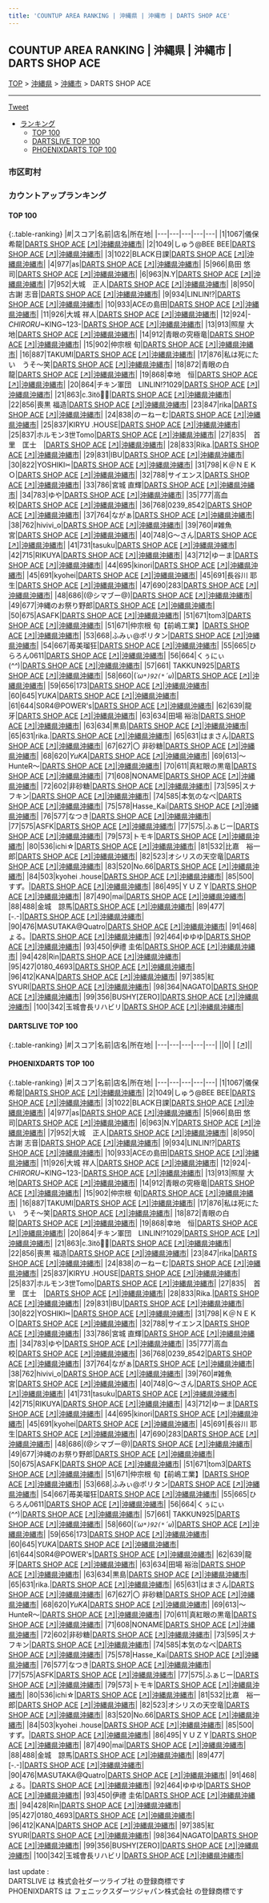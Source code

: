 ```yaml
---
title: 'COUNTUP AREA RANKING | 沖縄県 | 沖縄市 | DARTS SHOP ACE'
---
```

## COUNTUP AREA RANKING | 沖縄県 | 沖縄市 | DARTS SHOP ACE

[TOP](/darts/rank/) > [沖縄県](/darts/rank/沖縄県/) > [沖縄市](/darts/rank/沖縄県/沖縄市/) > DARTS SHOP ACE

___

<a href="https://twitter.com/share?ref_src=twsrc%5Etfw" data-text="COUNTUP AREA RANKING | 沖縄県沖縄市DARTS SHOP ACE" class="twitter-share-button" data-hashtags="DARTSLIVE,PHOENIXDARTS,darts,ダーツ" data-show-count="false">Tweet</a>

* [ランキング](#カウントアップランキング)
    * [TOP 100](#top-100)
    * [DARTSLIVE TOP 100](#dartslive-top-100)
    * [PHOENIXDARTS TOP 100](#phoenixdarts-top-100)

### 市区町村

<ul>

</ul>

### カウントアップランキング

#### TOP 100



{:.table-ranking}
|#|スコア|名前|店名|所在地|
|---|---|---|---|---|
|1|1067|<span class="rank-name-pd">儀保 希龍</span>|<a href="/darts/rank/shops/91671.html">DARTS SHOP ACE</a> <a href="https://vs.phoenixdarts.com/jp/shop/shopDetailInfo/s_91671?s_seq=91671">[↗]</a>|<a href="/darts/rank/沖縄県/沖縄市">沖縄県沖縄市</a>|
|2|1049|<span class="rank-name-pd">しゅう@BEE BEE</span>|<a href="/darts/rank/shops/91671.html">DARTS SHOP ACE</a> <a href="https://vs.phoenixdarts.com/jp/shop/shopDetailInfo/s_91671?s_seq=91671">[↗]</a>|<a href="/darts/rank/沖縄県/沖縄市">沖縄県沖縄市</a>|
|3|1022|<span class="rank-name-pd">BLACK日課</span>|<a href="/darts/rank/shops/91671.html">DARTS SHOP ACE</a> <a href="https://vs.phoenixdarts.com/jp/shop/shopDetailInfo/s_91671?s_seq=91671">[↗]</a>|<a href="/darts/rank/沖縄県/沖縄市">沖縄県沖縄市</a>|
|4|977|<span class="rank-name-pd">as</span>|<a href="/darts/rank/shops/91671.html">DARTS SHOP ACE</a> <a href="https://vs.phoenixdarts.com/jp/shop/shopDetailInfo/s_91671?s_seq=91671">[↗]</a>|<a href="/darts/rank/沖縄県/沖縄市">沖縄県沖縄市</a>|
|5|966|<span class="rank-name-pd">島田 悠司</span>|<a href="/darts/rank/shops/91671.html">DARTS SHOP ACE</a> <a href="https://vs.phoenixdarts.com/jp/shop/shopDetailInfo/s_91671?s_seq=91671">[↗]</a>|<a href="/darts/rank/沖縄県/沖縄市">沖縄県沖縄市</a>|
|6|963|<span class="rank-name-pd">N.Y</span>|<a href="/darts/rank/shops/91671.html">DARTS SHOP ACE</a> <a href="https://vs.phoenixdarts.com/jp/shop/shopDetailInfo/s_91671?s_seq=91671">[↗]</a>|<a href="/darts/rank/沖縄県/沖縄市">沖縄県沖縄市</a>|
|7|952|<span class="rank-name-pd">大城　正人</span>|<a href="/darts/rank/shops/91671.html">DARTS SHOP ACE</a> <a href="https://vs.phoenixdarts.com/jp/shop/shopDetailInfo/s_91671?s_seq=91671">[↗]</a>|<a href="/darts/rank/沖縄県/沖縄市">沖縄県沖縄市</a>|
|8|950|<span class="rank-name-pd"><span class="pro-icon-pd"></span>古謝 志音</span>|<a href="/darts/rank/shops/91671.html">DARTS SHOP ACE</a> <a href="https://vs.phoenixdarts.com/jp/shop/shopDetailInfo/s_91671?s_seq=91671">[↗]</a>|<a href="/darts/rank/沖縄県/沖縄市">沖縄県沖縄市</a>|
|9|934|<span class="rank-name-pd">LINLIN!?</span>|<a href="/darts/rank/shops/91671.html">DARTS SHOP ACE</a> <a href="https://vs.phoenixdarts.com/jp/shop/shopDetailInfo/s_91671?s_seq=91671">[↗]</a>|<a href="/darts/rank/沖縄県/沖縄市">沖縄県沖縄市</a>|
|10|933|<span class="rank-name-pd">ACEの島田</span>|<a href="/darts/rank/shops/91671.html">DARTS SHOP ACE</a> <a href="https://vs.phoenixdarts.com/jp/shop/shopDetailInfo/s_91671?s_seq=91671">[↗]</a>|<a href="/darts/rank/沖縄県/沖縄市">沖縄県沖縄市</a>|
|11|926|<span class="rank-name-pd"><span class="pro-icon-pd"></span>大城 祥人</span>|<a href="/darts/rank/shops/91671.html">DARTS SHOP ACE</a> <a href="https://vs.phoenixdarts.com/jp/shop/shopDetailInfo/s_91671?s_seq=91671">[↗]</a>|<a href="/darts/rank/沖縄県/沖縄市">沖縄県沖縄市</a>|
|12|924|<span class="rank-name-pd">-*CHIRORU*~KING~123-</span>|<a href="/darts/rank/shops/91671.html">DARTS SHOP ACE</a> <a href="https://vs.phoenixdarts.com/jp/shop/shopDetailInfo/s_91671?s_seq=91671">[↗]</a>|<a href="/darts/rank/沖縄県/沖縄市">沖縄県沖縄市</a>|
|13|913|<span class="rank-name-pd">照屋 大地</span>|<a href="/darts/rank/shops/91671.html">DARTS SHOP ACE</a> <a href="https://vs.phoenixdarts.com/jp/shop/shopDetailInfo/s_91671?s_seq=91671">[↗]</a>|<a href="/darts/rank/沖縄県/沖縄市">沖縄県沖縄市</a>|
|14|912|<span class="rank-name-pd">青眼の究極竜</span>|<a href="/darts/rank/shops/91671.html">DARTS SHOP ACE</a> <a href="https://vs.phoenixdarts.com/jp/shop/shopDetailInfo/s_91671?s_seq=91671">[↗]</a>|<a href="/darts/rank/沖縄県/沖縄市">沖縄県沖縄市</a>|
|15|902|<span class="rank-name-pd"><span class="pro-icon-pd"></span>仲宗根 旬</span>|<a href="/darts/rank/shops/91671.html">DARTS SHOP ACE</a> <a href="https://vs.phoenixdarts.com/jp/shop/shopDetailInfo/s_91671?s_seq=91671">[↗]</a>|<a href="/darts/rank/沖縄県/沖縄市">沖縄県沖縄市</a>|
|16|887|<span class="rank-name-pd">TAKUMI</span>|<a href="/darts/rank/shops/91671.html">DARTS SHOP ACE</a> <a href="https://vs.phoenixdarts.com/jp/shop/shopDetailInfo/s_91671?s_seq=91671">[↗]</a>|<a href="/darts/rank/沖縄県/沖縄市">沖縄県沖縄市</a>|
|17|876|<span class="rank-name-pd">私は死にたい　うそ〜笑</span>|<a href="/darts/rank/shops/91671.html">DARTS SHOP ACE</a> <a href="https://vs.phoenixdarts.com/jp/shop/shopDetailInfo/s_91671?s_seq=91671">[↗]</a>|<a href="/darts/rank/沖縄県/沖縄市">沖縄県沖縄市</a>|
|18|872|<span class="rank-name-pd">青眼の白龍</span>|<a href="/darts/rank/shops/91671.html">DARTS SHOP ACE</a> <a href="https://vs.phoenixdarts.com/jp/shop/shopDetailInfo/s_91671?s_seq=91671">[↗]</a>|<a href="/darts/rank/沖縄県/沖縄市">沖縄県沖縄市</a>|
|19|868|<span class="rank-name-pd">幸地　恒</span>|<a href="/darts/rank/shops/91671.html">DARTS SHOP ACE</a> <a href="https://vs.phoenixdarts.com/jp/shop/shopDetailInfo/s_91671?s_seq=91671">[↗]</a>|<a href="/darts/rank/沖縄県/沖縄市">沖縄県沖縄市</a>|
|20|864|<span class="rank-name-pd">チキン軍団　LINLIN!?1029</span>|<a href="/darts/rank/shops/91671.html">DARTS SHOP ACE</a> <a href="https://vs.phoenixdarts.com/jp/shop/shopDetailInfo/s_91671?s_seq=91671">[↗]</a>|<a href="/darts/rank/沖縄県/沖縄市">沖縄県沖縄市</a>|
|21|863|<span class="rank-name-pd">c.3itö🦋✨</span>|<a href="/darts/rank/shops/91671.html">DARTS SHOP ACE</a> <a href="https://vs.phoenixdarts.com/jp/shop/shopDetailInfo/s_91671?s_seq=91671">[↗]</a>|<a href="/darts/rank/沖縄県/沖縄市">沖縄県沖縄市</a>|
|22|856|<span class="rank-name-pd">喪黒 福造</span>|<a href="/darts/rank/shops/91671.html">DARTS SHOP ACE</a> <a href="https://vs.phoenixdarts.com/jp/shop/shopDetailInfo/s_91671?s_seq=91671">[↗]</a>|<a href="/darts/rank/沖縄県/沖縄市">沖縄県沖縄市</a>|
|23|847|<span class="rank-name-pd">rika</span>|<a href="/darts/rank/shops/91671.html">DARTS SHOP ACE</a> <a href="https://vs.phoenixdarts.com/jp/shop/shopDetailInfo/s_91671?s_seq=91671">[↗]</a>|<a href="/darts/rank/沖縄県/沖縄市">沖縄県沖縄市</a>|
|24|838|<span class="rank-name-pd">のーねーむ</span>|<a href="/darts/rank/shops/91671.html">DARTS SHOP ACE</a> <a href="https://vs.phoenixdarts.com/jp/shop/shopDetailInfo/s_91671?s_seq=91671">[↗]</a>|<a href="/darts/rank/沖縄県/沖縄市">沖縄県沖縄市</a>|
|25|837|<span class="rank-name-pd">KIRYU  .HOUSE</span>|<a href="/darts/rank/shops/91671.html">DARTS SHOP ACE</a> <a href="https://vs.phoenixdarts.com/jp/shop/shopDetailInfo/s_91671?s_seq=91671">[↗]</a>|<a href="/darts/rank/沖縄県/沖縄市">沖縄県沖縄市</a>|
|25|837|<span class="rank-name-pd">ホルモン3世Tomo</span>|<a href="/darts/rank/shops/91671.html">DARTS SHOP ACE</a> <a href="https://vs.phoenixdarts.com/jp/shop/shopDetailInfo/s_91671?s_seq=91671">[↗]</a>|<a href="/darts/rank/沖縄県/沖縄市">沖縄県沖縄市</a>|
|27|835|<span class="rank-name-pd">　首里　匡士　</span>|<a href="/darts/rank/shops/91671.html">DARTS SHOP ACE</a> <a href="https://vs.phoenixdarts.com/jp/shop/shopDetailInfo/s_91671?s_seq=91671">[↗]</a>|<a href="/darts/rank/沖縄県/沖縄市">沖縄県沖縄市</a>|
|28|833|<span class="rank-name-pd">Rika.</span>|<a href="/darts/rank/shops/91671.html">DARTS SHOP ACE</a> <a href="https://vs.phoenixdarts.com/jp/shop/shopDetailInfo/s_91671?s_seq=91671">[↗]</a>|<a href="/darts/rank/沖縄県/沖縄市">沖縄県沖縄市</a>|
|29|831|<span class="rank-name-pd">IBU</span>|<a href="/darts/rank/shops/91671.html">DARTS SHOP ACE</a> <a href="https://vs.phoenixdarts.com/jp/shop/shopDetailInfo/s_91671?s_seq=91671">[↗]</a>|<a href="/darts/rank/沖縄県/沖縄市">沖縄県沖縄市</a>|
|30|822|<span class="rank-name-pd">YOSHIKI✂︎</span>|<a href="/darts/rank/shops/91671.html">DARTS SHOP ACE</a> <a href="https://vs.phoenixdarts.com/jp/shop/shopDetailInfo/s_91671?s_seq=91671">[↗]</a>|<a href="/darts/rank/沖縄県/沖縄市">沖縄県沖縄市</a>|
|31|798|<span class="rank-name-pd">Ｋ＠ＮＥＫＯ</span>|<a href="/darts/rank/shops/91671.html">DARTS SHOP ACE</a> <a href="https://vs.phoenixdarts.com/jp/shop/shopDetailInfo/s_91671?s_seq=91671">[↗]</a>|<a href="/darts/rank/沖縄県/沖縄市">沖縄県沖縄市</a>|
|32|788|<span class="rank-name-pd">サイエンス</span>|<a href="/darts/rank/shops/91671.html">DARTS SHOP ACE</a> <a href="https://vs.phoenixdarts.com/jp/shop/shopDetailInfo/s_91671?s_seq=91671">[↗]</a>|<a href="/darts/rank/沖縄県/沖縄市">沖縄県沖縄市</a>|
|33|786|<span class="rank-name-pd"><span class="pro-icon-pd"></span>宮城 直輝</span>|<a href="/darts/rank/shops/91671.html">DARTS SHOP ACE</a> <a href="https://vs.phoenixdarts.com/jp/shop/shopDetailInfo/s_91671?s_seq=91671">[↗]</a>|<a href="/darts/rank/沖縄県/沖縄市">沖縄県沖縄市</a>|
|34|783|<span class="rank-name-pd">ゆや</span>|<a href="/darts/rank/shops/91671.html">DARTS SHOP ACE</a> <a href="https://vs.phoenixdarts.com/jp/shop/shopDetailInfo/s_91671?s_seq=91671">[↗]</a>|<a href="/darts/rank/沖縄県/沖縄市">沖縄県沖縄市</a>|
|35|777|<span class="rank-name-pd">高血 校</span>|<a href="/darts/rank/shops/91671.html">DARTS SHOP ACE</a> <a href="https://vs.phoenixdarts.com/jp/shop/shopDetailInfo/s_91671?s_seq=91671">[↗]</a>|<a href="/darts/rank/沖縄県/沖縄市">沖縄県沖縄市</a>|
|36|768|<span class="rank-name-pd">0239_8542</span>|<a href="/darts/rank/shops/91671.html">DARTS SHOP ACE</a> <a href="https://vs.phoenixdarts.com/jp/shop/shopDetailInfo/s_91671?s_seq=91671">[↗]</a>|<a href="/darts/rank/沖縄県/沖縄市">沖縄県沖縄市</a>|
|37|764|<span class="rank-name-pd">ながぁ</span>|<a href="/darts/rank/shops/91671.html">DARTS SHOP ACE</a> <a href="https://vs.phoenixdarts.com/jp/shop/shopDetailInfo/s_91671?s_seq=91671">[↗]</a>|<a href="/darts/rank/沖縄県/沖縄市">沖縄県沖縄市</a>|
|38|762|<span class="rank-name-pd">hivivi_o</span>|<a href="/darts/rank/shops/91671.html">DARTS SHOP ACE</a> <a href="https://vs.phoenixdarts.com/jp/shop/shopDetailInfo/s_91671?s_seq=91671">[↗]</a>|<a href="/darts/rank/沖縄県/沖縄市">沖縄県沖縄市</a>|
|39|760|<span class="rank-name-pd">#雑魚宮</span>|<a href="/darts/rank/shops/91671.html">DARTS SHOP ACE</a> <a href="https://vs.phoenixdarts.com/jp/shop/shopDetailInfo/s_91671?s_seq=91671">[↗]</a>|<a href="/darts/rank/沖縄県/沖縄市">沖縄県沖縄市</a>|
|40|748|<span class="rank-name-pd">G〜さん</span>|<a href="/darts/rank/shops/91671.html">DARTS SHOP ACE</a> <a href="https://vs.phoenixdarts.com/jp/shop/shopDetailInfo/s_91671?s_seq=91671">[↗]</a>|<a href="/darts/rank/沖縄県/沖縄市">沖縄県沖縄市</a>|
|41|731|<span class="rank-name-pd">tasuku</span>|<a href="/darts/rank/shops/91671.html">DARTS SHOP ACE</a> <a href="https://vs.phoenixdarts.com/jp/shop/shopDetailInfo/s_91671?s_seq=91671">[↗]</a>|<a href="/darts/rank/沖縄県/沖縄市">沖縄県沖縄市</a>|
|42|715|<span class="rank-name-pd">RIKUYA</span>|<a href="/darts/rank/shops/91671.html">DARTS SHOP ACE</a> <a href="https://vs.phoenixdarts.com/jp/shop/shopDetailInfo/s_91671?s_seq=91671">[↗]</a>|<a href="/darts/rank/沖縄県/沖縄市">沖縄県沖縄市</a>|
|43|712|<span class="rank-name-pd">ゆーま</span>|<a href="/darts/rank/shops/91671.html">DARTS SHOP ACE</a> <a href="https://vs.phoenixdarts.com/jp/shop/shopDetailInfo/s_91671?s_seq=91671">[↗]</a>|<a href="/darts/rank/沖縄県/沖縄市">沖縄県沖縄市</a>|
|44|695|<span class="rank-name-pd">kinori</span>|<a href="/darts/rank/shops/91671.html">DARTS SHOP ACE</a> <a href="https://vs.phoenixdarts.com/jp/shop/shopDetailInfo/s_91671?s_seq=91671">[↗]</a>|<a href="/darts/rank/沖縄県/沖縄市">沖縄県沖縄市</a>|
|45|691|<span class="rank-name-pd">kyohei</span>|<a href="/darts/rank/shops/91671.html">DARTS SHOP ACE</a> <a href="https://vs.phoenixdarts.com/jp/shop/shopDetailInfo/s_91671?s_seq=91671">[↗]</a>|<a href="/darts/rank/沖縄県/沖縄市">沖縄県沖縄市</a>|
|45|691|<span class="rank-name-pd">長谷川 耶生</span>|<a href="/darts/rank/shops/91671.html">DARTS SHOP ACE</a> <a href="https://vs.phoenixdarts.com/jp/shop/shopDetailInfo/s_91671?s_seq=91671">[↗]</a>|<a href="/darts/rank/沖縄県/沖縄市">沖縄県沖縄市</a>|
|47|690|<span class="rank-name-pd">283</span>|<a href="/darts/rank/shops/91671.html">DARTS SHOP ACE</a> <a href="https://vs.phoenixdarts.com/jp/shop/shopDetailInfo/s_91671?s_seq=91671">[↗]</a>|<a href="/darts/rank/沖縄県/沖縄市">沖縄県沖縄市</a>|
|48|686|<span class="rank-name-pd">(@シマブー@)</span>|<a href="/darts/rank/shops/91671.html">DARTS SHOP ACE</a> <a href="https://vs.phoenixdarts.com/jp/shop/shopDetailInfo/s_91671?s_seq=91671">[↗]</a>|<a href="/darts/rank/沖縄県/沖縄市">沖縄県沖縄市</a>|
|49|677|<span class="rank-name-pd">沖縄のお祭り野郎</span>|<a href="/darts/rank/shops/91671.html">DARTS SHOP ACE</a> <a href="https://vs.phoenixdarts.com/jp/shop/shopDetailInfo/s_91671?s_seq=91671">[↗]</a>|<a href="/darts/rank/沖縄県/沖縄市">沖縄県沖縄市</a>|
|50|675|<span class="rank-name-pd">ASAFK</span>|<a href="/darts/rank/shops/91671.html">DARTS SHOP ACE</a> <a href="https://vs.phoenixdarts.com/jp/shop/shopDetailInfo/s_91671?s_seq=91671">[↗]</a>|<a href="/darts/rank/沖縄県/沖縄市">沖縄県沖縄市</a>|
|51|671|<span class="rank-name-pd">tom3</span>|<a href="/darts/rank/shops/91671.html">DARTS SHOP ACE</a> <a href="https://vs.phoenixdarts.com/jp/shop/shopDetailInfo/s_91671?s_seq=91671">[↗]</a>|<a href="/darts/rank/沖縄県/沖縄市">沖縄県沖縄市</a>|
|51|671|<span class="rank-name-pd">仲宗根 旬【前嶋工業】</span>|<a href="/darts/rank/shops/91671.html">DARTS SHOP ACE</a> <a href="https://vs.phoenixdarts.com/jp/shop/shopDetailInfo/s_91671?s_seq=91671">[↗]</a>|<a href="/darts/rank/沖縄県/沖縄市">沖縄県沖縄市</a>|
|53|668|<span class="rank-name-pd">ふみぃ@ポリタン</span>|<a href="/darts/rank/shops/91671.html">DARTS SHOP ACE</a> <a href="https://vs.phoenixdarts.com/jp/shop/shopDetailInfo/s_91671?s_seq=91671">[↗]</a>|<a href="/darts/rank/沖縄県/沖縄市">沖縄県沖縄市</a>|
|54|667|<span class="rank-name-pd">苺美瑠狂</span>|<a href="/darts/rank/shops/91671.html">DARTS SHOP ACE</a> <a href="https://vs.phoenixdarts.com/jp/shop/shopDetailInfo/s_91671?s_seq=91671">[↗]</a>|<a href="/darts/rank/沖縄県/沖縄市">沖縄県沖縄市</a>|
|55|665|<span class="rank-name-pd">ひらろん0611</span>|<a href="/darts/rank/shops/91671.html">DARTS SHOP ACE</a> <a href="https://vs.phoenixdarts.com/jp/shop/shopDetailInfo/s_91671?s_seq=91671">[↗]</a>|<a href="/darts/rank/沖縄県/沖縄市">沖縄県沖縄市</a>|
|56|664|<span class="rank-name-pd">くぅにぃ(*^^*)</span>|<a href="/darts/rank/shops/91671.html">DARTS SHOP ACE</a> <a href="https://vs.phoenixdarts.com/jp/shop/shopDetailInfo/s_91671?s_seq=91671">[↗]</a>|<a href="/darts/rank/沖縄県/沖縄市">沖縄県沖縄市</a>|
|57|661|<span class="rank-name-pd"> TAKKUN925</span>|<a href="/darts/rank/shops/91671.html">DARTS SHOP ACE</a> <a href="https://vs.phoenixdarts.com/jp/shop/shopDetailInfo/s_91671?s_seq=91671">[↗]</a>|<a href="/darts/rank/沖縄県/沖縄市">沖縄県沖縄市</a>|
|58|660|<span class="rank-name-pd">(*´ω`*)92(*´ω`*)</span>|<a href="/darts/rank/shops/91671.html">DARTS SHOP ACE</a> <a href="https://vs.phoenixdarts.com/jp/shop/shopDetailInfo/s_91671?s_seq=91671">[↗]</a>|<a href="/darts/rank/沖縄県/沖縄市">沖縄県沖縄市</a>|
|59|656|<span class="rank-name-pd">173</span>|<a href="/darts/rank/shops/91671.html">DARTS SHOP ACE</a> <a href="https://vs.phoenixdarts.com/jp/shop/shopDetailInfo/s_91671?s_seq=91671">[↗]</a>|<a href="/darts/rank/沖縄県/沖縄市">沖縄県沖縄市</a>|
|60|645|<span class="rank-name-pd">*YUKA*</span>|<a href="/darts/rank/shops/91671.html">DARTS SHOP ACE</a> <a href="https://vs.phoenixdarts.com/jp/shop/shopDetailInfo/s_91671?s_seq=91671">[↗]</a>|<a href="/darts/rank/沖縄県/沖縄市">沖縄県沖縄市</a>|
|61|644|<span class="rank-name-pd">S0R4@POWER&#x27;s</span>|<a href="/darts/rank/shops/91671.html">DARTS SHOP ACE</a> <a href="https://vs.phoenixdarts.com/jp/shop/shopDetailInfo/s_91671?s_seq=91671">[↗]</a>|<a href="/darts/rank/沖縄県/沖縄市">沖縄県沖縄市</a>|
|62|639|<span class="rank-name-pd">龍牙</span>|<a href="/darts/rank/shops/91671.html">DARTS SHOP ACE</a> <a href="https://vs.phoenixdarts.com/jp/shop/shopDetailInfo/s_91671?s_seq=91671">[↗]</a>|<a href="/darts/rank/沖縄県/沖縄市">沖縄県沖縄市</a>|
|63|634|<span class="rank-name-pd">田場 裕治</span>|<a href="/darts/rank/shops/91671.html">DARTS SHOP ACE</a> <a href="https://vs.phoenixdarts.com/jp/shop/shopDetailInfo/s_91671?s_seq=91671">[↗]</a>|<a href="/darts/rank/沖縄県/沖縄市">沖縄県沖縄市</a>|
|63|634|<span class="rank-name-pd">黒島</span>|<a href="/darts/rank/shops/91671.html">DARTS SHOP ACE</a> <a href="https://vs.phoenixdarts.com/jp/shop/shopDetailInfo/s_91671?s_seq=91671">[↗]</a>|<a href="/darts/rank/沖縄県/沖縄市">沖縄県沖縄市</a>|
|65|631|<span class="rank-name-pd">rika.</span>|<a href="/darts/rank/shops/91671.html">DARTS SHOP ACE</a> <a href="https://vs.phoenixdarts.com/jp/shop/shopDetailInfo/s_91671?s_seq=91671">[↗]</a>|<a href="/darts/rank/沖縄県/沖縄市">沖縄県沖縄市</a>|
|65|631|<span class="rank-name-pd">はまさん</span>|<a href="/darts/rank/shops/91671.html">DARTS SHOP ACE</a> <a href="https://vs.phoenixdarts.com/jp/shop/shopDetailInfo/s_91671?s_seq=91671">[↗]</a>|<a href="/darts/rank/沖縄県/沖縄市">沖縄県沖縄市</a>|
|67|627|<span class="rank-name-pd">〇 非砂糖</span>|<a href="/darts/rank/shops/91671.html">DARTS SHOP ACE</a> <a href="https://vs.phoenixdarts.com/jp/shop/shopDetailInfo/s_91671?s_seq=91671">[↗]</a>|<a href="/darts/rank/沖縄県/沖縄市">沖縄県沖縄市</a>|
|68|620|<span class="rank-name-pd">*YuKA*</span>|<a href="/darts/rank/shops/91671.html">DARTS SHOP ACE</a> <a href="https://vs.phoenixdarts.com/jp/shop/shopDetailInfo/s_91671?s_seq=91671">[↗]</a>|<a href="/darts/rank/沖縄県/沖縄市">沖縄県沖縄市</a>|
|69|613|<span class="rank-name-pd">～HunteR～</span>|<a href="/darts/rank/shops/91671.html">DARTS SHOP ACE</a> <a href="https://vs.phoenixdarts.com/jp/shop/shopDetailInfo/s_91671?s_seq=91671">[↗]</a>|<a href="/darts/rank/沖縄県/沖縄市">沖縄県沖縄市</a>|
|70|611|<span class="rank-name-pd">真紅眼の黒竜</span>|<a href="/darts/rank/shops/91671.html">DARTS SHOP ACE</a> <a href="https://vs.phoenixdarts.com/jp/shop/shopDetailInfo/s_91671?s_seq=91671">[↗]</a>|<a href="/darts/rank/沖縄県/沖縄市">沖縄県沖縄市</a>|
|71|608|<span class="rank-name-pd">NONAME</span>|<a href="/darts/rank/shops/91671.html">DARTS SHOP ACE</a> <a href="https://vs.phoenixdarts.com/jp/shop/shopDetailInfo/s_91671?s_seq=91671">[↗]</a>|<a href="/darts/rank/沖縄県/沖縄市">沖縄県沖縄市</a>|
|72|602|<span class="rank-name-pd">非砂糖</span>|<a href="/darts/rank/shops/91671.html">DARTS SHOP ACE</a> <a href="https://vs.phoenixdarts.com/jp/shop/shopDetailInfo/s_91671?s_seq=91671">[↗]</a>|<a href="/darts/rank/沖縄県/沖縄市">沖縄県沖縄市</a>|
|73|595|<span class="rank-name-pd">スナフキン</span>|<a href="/darts/rank/shops/91671.html">DARTS SHOP ACE</a> <a href="https://vs.phoenixdarts.com/jp/shop/shopDetailInfo/s_91671?s_seq=91671">[↗]</a>|<a href="/darts/rank/沖縄県/沖縄市">沖縄県沖縄市</a>|
|74|585|<span class="rank-name-pd">本気のなべ</span>|<a href="/darts/rank/shops/91671.html">DARTS SHOP ACE</a> <a href="https://vs.phoenixdarts.com/jp/shop/shopDetailInfo/s_91671?s_seq=91671">[↗]</a>|<a href="/darts/rank/沖縄県/沖縄市">沖縄県沖縄市</a>|
|75|578|<span class="rank-name-pd">Hasse_Kai</span>|<a href="/darts/rank/shops/91671.html">DARTS SHOP ACE</a> <a href="https://vs.phoenixdarts.com/jp/shop/shopDetailInfo/s_91671?s_seq=91671">[↗]</a>|<a href="/darts/rank/沖縄県/沖縄市">沖縄県沖縄市</a>|
|76|577|<span class="rank-name-pd">なつき</span>|<a href="/darts/rank/shops/91671.html">DARTS SHOP ACE</a> <a href="https://vs.phoenixdarts.com/jp/shop/shopDetailInfo/s_91671?s_seq=91671">[↗]</a>|<a href="/darts/rank/沖縄県/沖縄市">沖縄県沖縄市</a>|
|77|575|<span class="rank-name-pd">ASFK</span>|<a href="/darts/rank/shops/91671.html">DARTS SHOP ACE</a> <a href="https://vs.phoenixdarts.com/jp/shop/shopDetailInfo/s_91671?s_seq=91671">[↗]</a>|<a href="/darts/rank/沖縄県/沖縄市">沖縄県沖縄市</a>|
|77|575|<span class="rank-name-pd">ふぁじー</span>|<a href="/darts/rank/shops/91671.html">DARTS SHOP ACE</a> <a href="https://vs.phoenixdarts.com/jp/shop/shopDetailInfo/s_91671?s_seq=91671">[↗]</a>|<a href="/darts/rank/沖縄県/沖縄市">沖縄県沖縄市</a>|
|79|573|<span class="rank-name-pd">トモキ</span>|<a href="/darts/rank/shops/91671.html">DARTS SHOP ACE</a> <a href="https://vs.phoenixdarts.com/jp/shop/shopDetailInfo/s_91671?s_seq=91671">[↗]</a>|<a href="/darts/rank/沖縄県/沖縄市">沖縄県沖縄市</a>|
|80|536|<span class="rank-name-pd">ichi☆</span>|<a href="/darts/rank/shops/91671.html">DARTS SHOP ACE</a> <a href="https://vs.phoenixdarts.com/jp/shop/shopDetailInfo/s_91671?s_seq=91671">[↗]</a>|<a href="/darts/rank/沖縄県/沖縄市">沖縄県沖縄市</a>|
|81|532|<span class="rank-name-pd">比嘉　裕一郎</span>|<a href="/darts/rank/shops/91671.html">DARTS SHOP ACE</a> <a href="https://vs.phoenixdarts.com/jp/shop/shopDetailInfo/s_91671?s_seq=91671">[↗]</a>|<a href="/darts/rank/沖縄県/沖縄市">沖縄県沖縄市</a>|
|82|523|<span class="rank-name-pd">オシリスの天空竜</span>|<a href="/darts/rank/shops/91671.html">DARTS SHOP ACE</a> <a href="https://vs.phoenixdarts.com/jp/shop/shopDetailInfo/s_91671?s_seq=91671">[↗]</a>|<a href="/darts/rank/沖縄県/沖縄市">沖縄県沖縄市</a>|
|83|520|<span class="rank-name-pd">No.66</span>|<a href="/darts/rank/shops/91671.html">DARTS SHOP ACE</a> <a href="https://vs.phoenixdarts.com/jp/shop/shopDetailInfo/s_91671?s_seq=91671">[↗]</a>|<a href="/darts/rank/沖縄県/沖縄市">沖縄県沖縄市</a>|
|84|503|<span class="rank-name-pd">kyohei .house</span>|<a href="/darts/rank/shops/91671.html">DARTS SHOP ACE</a> <a href="https://vs.phoenixdarts.com/jp/shop/shopDetailInfo/s_91671?s_seq=91671">[↗]</a>|<a href="/darts/rank/沖縄県/沖縄市">沖縄県沖縄市</a>|
|85|500|<span class="rank-name-pd">すず。</span>|<a href="/darts/rank/shops/91671.html">DARTS SHOP ACE</a> <a href="https://vs.phoenixdarts.com/jp/shop/shopDetailInfo/s_91671?s_seq=91671">[↗]</a>|<a href="/darts/rank/沖縄県/沖縄市">沖縄県沖縄市</a>|
|86|495|<span class="rank-name-pd">ＹＵＺＹ</span>|<a href="/darts/rank/shops/91671.html">DARTS SHOP ACE</a> <a href="https://vs.phoenixdarts.com/jp/shop/shopDetailInfo/s_91671?s_seq=91671">[↗]</a>|<a href="/darts/rank/沖縄県/沖縄市">沖縄県沖縄市</a>|
|87|490|<span class="rank-name-pd">mai</span>|<a href="/darts/rank/shops/91671.html">DARTS SHOP ACE</a> <a href="https://vs.phoenixdarts.com/jp/shop/shopDetailInfo/s_91671?s_seq=91671">[↗]</a>|<a href="/darts/rank/沖縄県/沖縄市">沖縄県沖縄市</a>|
|88|488|<span class="rank-name-pd">金城　諒馬</span>|<a href="/darts/rank/shops/91671.html">DARTS SHOP ACE</a> <a href="https://vs.phoenixdarts.com/jp/shop/shopDetailInfo/s_91671?s_seq=91671">[↗]</a>|<a href="/darts/rank/沖縄県/沖縄市">沖縄県沖縄市</a>|
|89|477|<span class="rank-name-pd">[-.-]</span>|<a href="/darts/rank/shops/91671.html">DARTS SHOP ACE</a> <a href="https://vs.phoenixdarts.com/jp/shop/shopDetailInfo/s_91671?s_seq=91671">[↗]</a>|<a href="/darts/rank/沖縄県/沖縄市">沖縄県沖縄市</a>|
|90|476|<span class="rank-name-pd">MASUTAKA@Quatro</span>|<a href="/darts/rank/shops/91671.html">DARTS SHOP ACE</a> <a href="https://vs.phoenixdarts.com/jp/shop/shopDetailInfo/s_91671?s_seq=91671">[↗]</a>|<a href="/darts/rank/沖縄県/沖縄市">沖縄県沖縄市</a>|
|91|468|<span class="rank-name-pd">ょる。</span>|<a href="/darts/rank/shops/91671.html">DARTS SHOP ACE</a> <a href="https://vs.phoenixdarts.com/jp/shop/shopDetailInfo/s_91671?s_seq=91671">[↗]</a>|<a href="/darts/rank/沖縄県/沖縄市">沖縄県沖縄市</a>|
|92|464|<span class="rank-name-pd">ゆゆゆ</span>|<a href="/darts/rank/shops/91671.html">DARTS SHOP ACE</a> <a href="https://vs.phoenixdarts.com/jp/shop/shopDetailInfo/s_91671?s_seq=91671">[↗]</a>|<a href="/darts/rank/沖縄県/沖縄市">沖縄県沖縄市</a>|
|93|450|<span class="rank-name-pd">伊禮 圭佑</span>|<a href="/darts/rank/shops/91671.html">DARTS SHOP ACE</a> <a href="https://vs.phoenixdarts.com/jp/shop/shopDetailInfo/s_91671?s_seq=91671">[↗]</a>|<a href="/darts/rank/沖縄県/沖縄市">沖縄県沖縄市</a>|
|94|428|<span class="rank-name-pd">Rin</span>|<a href="/darts/rank/shops/91671.html">DARTS SHOP ACE</a> <a href="https://vs.phoenixdarts.com/jp/shop/shopDetailInfo/s_91671?s_seq=91671">[↗]</a>|<a href="/darts/rank/沖縄県/沖縄市">沖縄県沖縄市</a>|
|95|427|<span class="rank-name-pd">0180_4693</span>|<a href="/darts/rank/shops/91671.html">DARTS SHOP ACE</a> <a href="https://vs.phoenixdarts.com/jp/shop/shopDetailInfo/s_91671?s_seq=91671">[↗]</a>|<a href="/darts/rank/沖縄県/沖縄市">沖縄県沖縄市</a>|
|96|412|<span class="rank-name-pd">KANA</span>|<a href="/darts/rank/shops/91671.html">DARTS SHOP ACE</a> <a href="https://vs.phoenixdarts.com/jp/shop/shopDetailInfo/s_91671?s_seq=91671">[↗]</a>|<a href="/darts/rank/沖縄県/沖縄市">沖縄県沖縄市</a>|
|97|385|<span class="rank-name-pd">紅SYURI</span>|<a href="/darts/rank/shops/91671.html">DARTS SHOP ACE</a> <a href="https://vs.phoenixdarts.com/jp/shop/shopDetailInfo/s_91671?s_seq=91671">[↗]</a>|<a href="/darts/rank/沖縄県/沖縄市">沖縄県沖縄市</a>|
|98|364|<span class="rank-name-pd">NAGATO</span>|<a href="/darts/rank/shops/91671.html">DARTS SHOP ACE</a> <a href="https://vs.phoenixdarts.com/jp/shop/shopDetailInfo/s_91671?s_seq=91671">[↗]</a>|<a href="/darts/rank/沖縄県/沖縄市">沖縄県沖縄市</a>|
|99|356|<span class="rank-name-pd">BUSHY[ZERO]</span>|<a href="/darts/rank/shops/91671.html">DARTS SHOP ACE</a> <a href="https://vs.phoenixdarts.com/jp/shop/shopDetailInfo/s_91671?s_seq=91671">[↗]</a>|<a href="/darts/rank/沖縄県/沖縄市">沖縄県沖縄市</a>|
|100|342|<span class="rank-name-pd">玉城會長リハビリ</span>|<a href="/darts/rank/shops/91671.html">DARTS SHOP ACE</a> <a href="https://vs.phoenixdarts.com/jp/shop/shopDetailInfo/s_91671?s_seq=91671">[↗]</a>|<a href="/darts/rank/沖縄県/沖縄市">沖縄県沖縄市</a>|


#### DARTSLIVE TOP 100



{:.table-ranking}
|#|スコア|名前|店名|所在地|
|---|---|---|---|---|
||0|<span class="rank-name-dl"> </span>|<a href="/darts/rank/shops/.html"></a> <a href="">[↗]</a>|<a href="/darts/rank//"></a>|


#### PHOENIXDARTS TOP 100



{:.table-ranking}
|#|スコア|名前|店名|所在地|
|---|---|---|---|---|
|1|1067|<span class="rank-name-pd">儀保 希龍</span>|<a href="/darts/rank/shops/91671.html">DARTS SHOP ACE</a> <a href="https://vs.phoenixdarts.com/jp/shop/shopDetailInfo/s_91671?s_seq=91671">[↗]</a>|<a href="/darts/rank/沖縄県/沖縄市">沖縄県沖縄市</a>|
|2|1049|<span class="rank-name-pd">しゅう@BEE BEE</span>|<a href="/darts/rank/shops/91671.html">DARTS SHOP ACE</a> <a href="https://vs.phoenixdarts.com/jp/shop/shopDetailInfo/s_91671?s_seq=91671">[↗]</a>|<a href="/darts/rank/沖縄県/沖縄市">沖縄県沖縄市</a>|
|3|1022|<span class="rank-name-pd">BLACK日課</span>|<a href="/darts/rank/shops/91671.html">DARTS SHOP ACE</a> <a href="https://vs.phoenixdarts.com/jp/shop/shopDetailInfo/s_91671?s_seq=91671">[↗]</a>|<a href="/darts/rank/沖縄県/沖縄市">沖縄県沖縄市</a>|
|4|977|<span class="rank-name-pd">as</span>|<a href="/darts/rank/shops/91671.html">DARTS SHOP ACE</a> <a href="https://vs.phoenixdarts.com/jp/shop/shopDetailInfo/s_91671?s_seq=91671">[↗]</a>|<a href="/darts/rank/沖縄県/沖縄市">沖縄県沖縄市</a>|
|5|966|<span class="rank-name-pd">島田 悠司</span>|<a href="/darts/rank/shops/91671.html">DARTS SHOP ACE</a> <a href="https://vs.phoenixdarts.com/jp/shop/shopDetailInfo/s_91671?s_seq=91671">[↗]</a>|<a href="/darts/rank/沖縄県/沖縄市">沖縄県沖縄市</a>|
|6|963|<span class="rank-name-pd">N.Y</span>|<a href="/darts/rank/shops/91671.html">DARTS SHOP ACE</a> <a href="https://vs.phoenixdarts.com/jp/shop/shopDetailInfo/s_91671?s_seq=91671">[↗]</a>|<a href="/darts/rank/沖縄県/沖縄市">沖縄県沖縄市</a>|
|7|952|<span class="rank-name-pd">大城　正人</span>|<a href="/darts/rank/shops/91671.html">DARTS SHOP ACE</a> <a href="https://vs.phoenixdarts.com/jp/shop/shopDetailInfo/s_91671?s_seq=91671">[↗]</a>|<a href="/darts/rank/沖縄県/沖縄市">沖縄県沖縄市</a>|
|8|950|<span class="rank-name-pd"><span class="pro-icon-pd"></span>古謝 志音</span>|<a href="/darts/rank/shops/91671.html">DARTS SHOP ACE</a> <a href="https://vs.phoenixdarts.com/jp/shop/shopDetailInfo/s_91671?s_seq=91671">[↗]</a>|<a href="/darts/rank/沖縄県/沖縄市">沖縄県沖縄市</a>|
|9|934|<span class="rank-name-pd">LINLIN!?</span>|<a href="/darts/rank/shops/91671.html">DARTS SHOP ACE</a> <a href="https://vs.phoenixdarts.com/jp/shop/shopDetailInfo/s_91671?s_seq=91671">[↗]</a>|<a href="/darts/rank/沖縄県/沖縄市">沖縄県沖縄市</a>|
|10|933|<span class="rank-name-pd">ACEの島田</span>|<a href="/darts/rank/shops/91671.html">DARTS SHOP ACE</a> <a href="https://vs.phoenixdarts.com/jp/shop/shopDetailInfo/s_91671?s_seq=91671">[↗]</a>|<a href="/darts/rank/沖縄県/沖縄市">沖縄県沖縄市</a>|
|11|926|<span class="rank-name-pd"><span class="pro-icon-pd"></span>大城 祥人</span>|<a href="/darts/rank/shops/91671.html">DARTS SHOP ACE</a> <a href="https://vs.phoenixdarts.com/jp/shop/shopDetailInfo/s_91671?s_seq=91671">[↗]</a>|<a href="/darts/rank/沖縄県/沖縄市">沖縄県沖縄市</a>|
|12|924|<span class="rank-name-pd">-*CHIRORU*~KING~123-</span>|<a href="/darts/rank/shops/91671.html">DARTS SHOP ACE</a> <a href="https://vs.phoenixdarts.com/jp/shop/shopDetailInfo/s_91671?s_seq=91671">[↗]</a>|<a href="/darts/rank/沖縄県/沖縄市">沖縄県沖縄市</a>|
|13|913|<span class="rank-name-pd">照屋 大地</span>|<a href="/darts/rank/shops/91671.html">DARTS SHOP ACE</a> <a href="https://vs.phoenixdarts.com/jp/shop/shopDetailInfo/s_91671?s_seq=91671">[↗]</a>|<a href="/darts/rank/沖縄県/沖縄市">沖縄県沖縄市</a>|
|14|912|<span class="rank-name-pd">青眼の究極竜</span>|<a href="/darts/rank/shops/91671.html">DARTS SHOP ACE</a> <a href="https://vs.phoenixdarts.com/jp/shop/shopDetailInfo/s_91671?s_seq=91671">[↗]</a>|<a href="/darts/rank/沖縄県/沖縄市">沖縄県沖縄市</a>|
|15|902|<span class="rank-name-pd"><span class="pro-icon-pd"></span>仲宗根 旬</span>|<a href="/darts/rank/shops/91671.html">DARTS SHOP ACE</a> <a href="https://vs.phoenixdarts.com/jp/shop/shopDetailInfo/s_91671?s_seq=91671">[↗]</a>|<a href="/darts/rank/沖縄県/沖縄市">沖縄県沖縄市</a>|
|16|887|<span class="rank-name-pd">TAKUMI</span>|<a href="/darts/rank/shops/91671.html">DARTS SHOP ACE</a> <a href="https://vs.phoenixdarts.com/jp/shop/shopDetailInfo/s_91671?s_seq=91671">[↗]</a>|<a href="/darts/rank/沖縄県/沖縄市">沖縄県沖縄市</a>|
|17|876|<span class="rank-name-pd">私は死にたい　うそ〜笑</span>|<a href="/darts/rank/shops/91671.html">DARTS SHOP ACE</a> <a href="https://vs.phoenixdarts.com/jp/shop/shopDetailInfo/s_91671?s_seq=91671">[↗]</a>|<a href="/darts/rank/沖縄県/沖縄市">沖縄県沖縄市</a>|
|18|872|<span class="rank-name-pd">青眼の白龍</span>|<a href="/darts/rank/shops/91671.html">DARTS SHOP ACE</a> <a href="https://vs.phoenixdarts.com/jp/shop/shopDetailInfo/s_91671?s_seq=91671">[↗]</a>|<a href="/darts/rank/沖縄県/沖縄市">沖縄県沖縄市</a>|
|19|868|<span class="rank-name-pd">幸地　恒</span>|<a href="/darts/rank/shops/91671.html">DARTS SHOP ACE</a> <a href="https://vs.phoenixdarts.com/jp/shop/shopDetailInfo/s_91671?s_seq=91671">[↗]</a>|<a href="/darts/rank/沖縄県/沖縄市">沖縄県沖縄市</a>|
|20|864|<span class="rank-name-pd">チキン軍団　LINLIN!?1029</span>|<a href="/darts/rank/shops/91671.html">DARTS SHOP ACE</a> <a href="https://vs.phoenixdarts.com/jp/shop/shopDetailInfo/s_91671?s_seq=91671">[↗]</a>|<a href="/darts/rank/沖縄県/沖縄市">沖縄県沖縄市</a>|
|21|863|<span class="rank-name-pd">c.3itö🦋✨</span>|<a href="/darts/rank/shops/91671.html">DARTS SHOP ACE</a> <a href="https://vs.phoenixdarts.com/jp/shop/shopDetailInfo/s_91671?s_seq=91671">[↗]</a>|<a href="/darts/rank/沖縄県/沖縄市">沖縄県沖縄市</a>|
|22|856|<span class="rank-name-pd">喪黒 福造</span>|<a href="/darts/rank/shops/91671.html">DARTS SHOP ACE</a> <a href="https://vs.phoenixdarts.com/jp/shop/shopDetailInfo/s_91671?s_seq=91671">[↗]</a>|<a href="/darts/rank/沖縄県/沖縄市">沖縄県沖縄市</a>|
|23|847|<span class="rank-name-pd">rika</span>|<a href="/darts/rank/shops/91671.html">DARTS SHOP ACE</a> <a href="https://vs.phoenixdarts.com/jp/shop/shopDetailInfo/s_91671?s_seq=91671">[↗]</a>|<a href="/darts/rank/沖縄県/沖縄市">沖縄県沖縄市</a>|
|24|838|<span class="rank-name-pd">のーねーむ</span>|<a href="/darts/rank/shops/91671.html">DARTS SHOP ACE</a> <a href="https://vs.phoenixdarts.com/jp/shop/shopDetailInfo/s_91671?s_seq=91671">[↗]</a>|<a href="/darts/rank/沖縄県/沖縄市">沖縄県沖縄市</a>|
|25|837|<span class="rank-name-pd">KIRYU  .HOUSE</span>|<a href="/darts/rank/shops/91671.html">DARTS SHOP ACE</a> <a href="https://vs.phoenixdarts.com/jp/shop/shopDetailInfo/s_91671?s_seq=91671">[↗]</a>|<a href="/darts/rank/沖縄県/沖縄市">沖縄県沖縄市</a>|
|25|837|<span class="rank-name-pd">ホルモン3世Tomo</span>|<a href="/darts/rank/shops/91671.html">DARTS SHOP ACE</a> <a href="https://vs.phoenixdarts.com/jp/shop/shopDetailInfo/s_91671?s_seq=91671">[↗]</a>|<a href="/darts/rank/沖縄県/沖縄市">沖縄県沖縄市</a>|
|27|835|<span class="rank-name-pd">　首里　匡士　</span>|<a href="/darts/rank/shops/91671.html">DARTS SHOP ACE</a> <a href="https://vs.phoenixdarts.com/jp/shop/shopDetailInfo/s_91671?s_seq=91671">[↗]</a>|<a href="/darts/rank/沖縄県/沖縄市">沖縄県沖縄市</a>|
|28|833|<span class="rank-name-pd">Rika.</span>|<a href="/darts/rank/shops/91671.html">DARTS SHOP ACE</a> <a href="https://vs.phoenixdarts.com/jp/shop/shopDetailInfo/s_91671?s_seq=91671">[↗]</a>|<a href="/darts/rank/沖縄県/沖縄市">沖縄県沖縄市</a>|
|29|831|<span class="rank-name-pd">IBU</span>|<a href="/darts/rank/shops/91671.html">DARTS SHOP ACE</a> <a href="https://vs.phoenixdarts.com/jp/shop/shopDetailInfo/s_91671?s_seq=91671">[↗]</a>|<a href="/darts/rank/沖縄県/沖縄市">沖縄県沖縄市</a>|
|30|822|<span class="rank-name-pd">YOSHIKI✂︎</span>|<a href="/darts/rank/shops/91671.html">DARTS SHOP ACE</a> <a href="https://vs.phoenixdarts.com/jp/shop/shopDetailInfo/s_91671?s_seq=91671">[↗]</a>|<a href="/darts/rank/沖縄県/沖縄市">沖縄県沖縄市</a>|
|31|798|<span class="rank-name-pd">Ｋ＠ＮＥＫＯ</span>|<a href="/darts/rank/shops/91671.html">DARTS SHOP ACE</a> <a href="https://vs.phoenixdarts.com/jp/shop/shopDetailInfo/s_91671?s_seq=91671">[↗]</a>|<a href="/darts/rank/沖縄県/沖縄市">沖縄県沖縄市</a>|
|32|788|<span class="rank-name-pd">サイエンス</span>|<a href="/darts/rank/shops/91671.html">DARTS SHOP ACE</a> <a href="https://vs.phoenixdarts.com/jp/shop/shopDetailInfo/s_91671?s_seq=91671">[↗]</a>|<a href="/darts/rank/沖縄県/沖縄市">沖縄県沖縄市</a>|
|33|786|<span class="rank-name-pd"><span class="pro-icon-pd"></span>宮城 直輝</span>|<a href="/darts/rank/shops/91671.html">DARTS SHOP ACE</a> <a href="https://vs.phoenixdarts.com/jp/shop/shopDetailInfo/s_91671?s_seq=91671">[↗]</a>|<a href="/darts/rank/沖縄県/沖縄市">沖縄県沖縄市</a>|
|34|783|<span class="rank-name-pd">ゆや</span>|<a href="/darts/rank/shops/91671.html">DARTS SHOP ACE</a> <a href="https://vs.phoenixdarts.com/jp/shop/shopDetailInfo/s_91671?s_seq=91671">[↗]</a>|<a href="/darts/rank/沖縄県/沖縄市">沖縄県沖縄市</a>|
|35|777|<span class="rank-name-pd">高血 校</span>|<a href="/darts/rank/shops/91671.html">DARTS SHOP ACE</a> <a href="https://vs.phoenixdarts.com/jp/shop/shopDetailInfo/s_91671?s_seq=91671">[↗]</a>|<a href="/darts/rank/沖縄県/沖縄市">沖縄県沖縄市</a>|
|36|768|<span class="rank-name-pd">0239_8542</span>|<a href="/darts/rank/shops/91671.html">DARTS SHOP ACE</a> <a href="https://vs.phoenixdarts.com/jp/shop/shopDetailInfo/s_91671?s_seq=91671">[↗]</a>|<a href="/darts/rank/沖縄県/沖縄市">沖縄県沖縄市</a>|
|37|764|<span class="rank-name-pd">ながぁ</span>|<a href="/darts/rank/shops/91671.html">DARTS SHOP ACE</a> <a href="https://vs.phoenixdarts.com/jp/shop/shopDetailInfo/s_91671?s_seq=91671">[↗]</a>|<a href="/darts/rank/沖縄県/沖縄市">沖縄県沖縄市</a>|
|38|762|<span class="rank-name-pd">hivivi_o</span>|<a href="/darts/rank/shops/91671.html">DARTS SHOP ACE</a> <a href="https://vs.phoenixdarts.com/jp/shop/shopDetailInfo/s_91671?s_seq=91671">[↗]</a>|<a href="/darts/rank/沖縄県/沖縄市">沖縄県沖縄市</a>|
|39|760|<span class="rank-name-pd">#雑魚宮</span>|<a href="/darts/rank/shops/91671.html">DARTS SHOP ACE</a> <a href="https://vs.phoenixdarts.com/jp/shop/shopDetailInfo/s_91671?s_seq=91671">[↗]</a>|<a href="/darts/rank/沖縄県/沖縄市">沖縄県沖縄市</a>|
|40|748|<span class="rank-name-pd">G〜さん</span>|<a href="/darts/rank/shops/91671.html">DARTS SHOP ACE</a> <a href="https://vs.phoenixdarts.com/jp/shop/shopDetailInfo/s_91671?s_seq=91671">[↗]</a>|<a href="/darts/rank/沖縄県/沖縄市">沖縄県沖縄市</a>|
|41|731|<span class="rank-name-pd">tasuku</span>|<a href="/darts/rank/shops/91671.html">DARTS SHOP ACE</a> <a href="https://vs.phoenixdarts.com/jp/shop/shopDetailInfo/s_91671?s_seq=91671">[↗]</a>|<a href="/darts/rank/沖縄県/沖縄市">沖縄県沖縄市</a>|
|42|715|<span class="rank-name-pd">RIKUYA</span>|<a href="/darts/rank/shops/91671.html">DARTS SHOP ACE</a> <a href="https://vs.phoenixdarts.com/jp/shop/shopDetailInfo/s_91671?s_seq=91671">[↗]</a>|<a href="/darts/rank/沖縄県/沖縄市">沖縄県沖縄市</a>|
|43|712|<span class="rank-name-pd">ゆーま</span>|<a href="/darts/rank/shops/91671.html">DARTS SHOP ACE</a> <a href="https://vs.phoenixdarts.com/jp/shop/shopDetailInfo/s_91671?s_seq=91671">[↗]</a>|<a href="/darts/rank/沖縄県/沖縄市">沖縄県沖縄市</a>|
|44|695|<span class="rank-name-pd">kinori</span>|<a href="/darts/rank/shops/91671.html">DARTS SHOP ACE</a> <a href="https://vs.phoenixdarts.com/jp/shop/shopDetailInfo/s_91671?s_seq=91671">[↗]</a>|<a href="/darts/rank/沖縄県/沖縄市">沖縄県沖縄市</a>|
|45|691|<span class="rank-name-pd">kyohei</span>|<a href="/darts/rank/shops/91671.html">DARTS SHOP ACE</a> <a href="https://vs.phoenixdarts.com/jp/shop/shopDetailInfo/s_91671?s_seq=91671">[↗]</a>|<a href="/darts/rank/沖縄県/沖縄市">沖縄県沖縄市</a>|
|45|691|<span class="rank-name-pd">長谷川 耶生</span>|<a href="/darts/rank/shops/91671.html">DARTS SHOP ACE</a> <a href="https://vs.phoenixdarts.com/jp/shop/shopDetailInfo/s_91671?s_seq=91671">[↗]</a>|<a href="/darts/rank/沖縄県/沖縄市">沖縄県沖縄市</a>|
|47|690|<span class="rank-name-pd">283</span>|<a href="/darts/rank/shops/91671.html">DARTS SHOP ACE</a> <a href="https://vs.phoenixdarts.com/jp/shop/shopDetailInfo/s_91671?s_seq=91671">[↗]</a>|<a href="/darts/rank/沖縄県/沖縄市">沖縄県沖縄市</a>|
|48|686|<span class="rank-name-pd">(@シマブー@)</span>|<a href="/darts/rank/shops/91671.html">DARTS SHOP ACE</a> <a href="https://vs.phoenixdarts.com/jp/shop/shopDetailInfo/s_91671?s_seq=91671">[↗]</a>|<a href="/darts/rank/沖縄県/沖縄市">沖縄県沖縄市</a>|
|49|677|<span class="rank-name-pd">沖縄のお祭り野郎</span>|<a href="/darts/rank/shops/91671.html">DARTS SHOP ACE</a> <a href="https://vs.phoenixdarts.com/jp/shop/shopDetailInfo/s_91671?s_seq=91671">[↗]</a>|<a href="/darts/rank/沖縄県/沖縄市">沖縄県沖縄市</a>|
|50|675|<span class="rank-name-pd">ASAFK</span>|<a href="/darts/rank/shops/91671.html">DARTS SHOP ACE</a> <a href="https://vs.phoenixdarts.com/jp/shop/shopDetailInfo/s_91671?s_seq=91671">[↗]</a>|<a href="/darts/rank/沖縄県/沖縄市">沖縄県沖縄市</a>|
|51|671|<span class="rank-name-pd">tom3</span>|<a href="/darts/rank/shops/91671.html">DARTS SHOP ACE</a> <a href="https://vs.phoenixdarts.com/jp/shop/shopDetailInfo/s_91671?s_seq=91671">[↗]</a>|<a href="/darts/rank/沖縄県/沖縄市">沖縄県沖縄市</a>|
|51|671|<span class="rank-name-pd">仲宗根 旬【前嶋工業】</span>|<a href="/darts/rank/shops/91671.html">DARTS SHOP ACE</a> <a href="https://vs.phoenixdarts.com/jp/shop/shopDetailInfo/s_91671?s_seq=91671">[↗]</a>|<a href="/darts/rank/沖縄県/沖縄市">沖縄県沖縄市</a>|
|53|668|<span class="rank-name-pd">ふみぃ@ポリタン</span>|<a href="/darts/rank/shops/91671.html">DARTS SHOP ACE</a> <a href="https://vs.phoenixdarts.com/jp/shop/shopDetailInfo/s_91671?s_seq=91671">[↗]</a>|<a href="/darts/rank/沖縄県/沖縄市">沖縄県沖縄市</a>|
|54|667|<span class="rank-name-pd">苺美瑠狂</span>|<a href="/darts/rank/shops/91671.html">DARTS SHOP ACE</a> <a href="https://vs.phoenixdarts.com/jp/shop/shopDetailInfo/s_91671?s_seq=91671">[↗]</a>|<a href="/darts/rank/沖縄県/沖縄市">沖縄県沖縄市</a>|
|55|665|<span class="rank-name-pd">ひらろん0611</span>|<a href="/darts/rank/shops/91671.html">DARTS SHOP ACE</a> <a href="https://vs.phoenixdarts.com/jp/shop/shopDetailInfo/s_91671?s_seq=91671">[↗]</a>|<a href="/darts/rank/沖縄県/沖縄市">沖縄県沖縄市</a>|
|56|664|<span class="rank-name-pd">くぅにぃ(*^^*)</span>|<a href="/darts/rank/shops/91671.html">DARTS SHOP ACE</a> <a href="https://vs.phoenixdarts.com/jp/shop/shopDetailInfo/s_91671?s_seq=91671">[↗]</a>|<a href="/darts/rank/沖縄県/沖縄市">沖縄県沖縄市</a>|
|57|661|<span class="rank-name-pd"> TAKKUN925</span>|<a href="/darts/rank/shops/91671.html">DARTS SHOP ACE</a> <a href="https://vs.phoenixdarts.com/jp/shop/shopDetailInfo/s_91671?s_seq=91671">[↗]</a>|<a href="/darts/rank/沖縄県/沖縄市">沖縄県沖縄市</a>|
|58|660|<span class="rank-name-pd">(*´ω`*)92(*´ω`*)</span>|<a href="/darts/rank/shops/91671.html">DARTS SHOP ACE</a> <a href="https://vs.phoenixdarts.com/jp/shop/shopDetailInfo/s_91671?s_seq=91671">[↗]</a>|<a href="/darts/rank/沖縄県/沖縄市">沖縄県沖縄市</a>|
|59|656|<span class="rank-name-pd">173</span>|<a href="/darts/rank/shops/91671.html">DARTS SHOP ACE</a> <a href="https://vs.phoenixdarts.com/jp/shop/shopDetailInfo/s_91671?s_seq=91671">[↗]</a>|<a href="/darts/rank/沖縄県/沖縄市">沖縄県沖縄市</a>|
|60|645|<span class="rank-name-pd">*YUKA*</span>|<a href="/darts/rank/shops/91671.html">DARTS SHOP ACE</a> <a href="https://vs.phoenixdarts.com/jp/shop/shopDetailInfo/s_91671?s_seq=91671">[↗]</a>|<a href="/darts/rank/沖縄県/沖縄市">沖縄県沖縄市</a>|
|61|644|<span class="rank-name-pd">S0R4@POWER&#x27;s</span>|<a href="/darts/rank/shops/91671.html">DARTS SHOP ACE</a> <a href="https://vs.phoenixdarts.com/jp/shop/shopDetailInfo/s_91671?s_seq=91671">[↗]</a>|<a href="/darts/rank/沖縄県/沖縄市">沖縄県沖縄市</a>|
|62|639|<span class="rank-name-pd">龍牙</span>|<a href="/darts/rank/shops/91671.html">DARTS SHOP ACE</a> <a href="https://vs.phoenixdarts.com/jp/shop/shopDetailInfo/s_91671?s_seq=91671">[↗]</a>|<a href="/darts/rank/沖縄県/沖縄市">沖縄県沖縄市</a>|
|63|634|<span class="rank-name-pd">田場 裕治</span>|<a href="/darts/rank/shops/91671.html">DARTS SHOP ACE</a> <a href="https://vs.phoenixdarts.com/jp/shop/shopDetailInfo/s_91671?s_seq=91671">[↗]</a>|<a href="/darts/rank/沖縄県/沖縄市">沖縄県沖縄市</a>|
|63|634|<span class="rank-name-pd">黒島</span>|<a href="/darts/rank/shops/91671.html">DARTS SHOP ACE</a> <a href="https://vs.phoenixdarts.com/jp/shop/shopDetailInfo/s_91671?s_seq=91671">[↗]</a>|<a href="/darts/rank/沖縄県/沖縄市">沖縄県沖縄市</a>|
|65|631|<span class="rank-name-pd">rika.</span>|<a href="/darts/rank/shops/91671.html">DARTS SHOP ACE</a> <a href="https://vs.phoenixdarts.com/jp/shop/shopDetailInfo/s_91671?s_seq=91671">[↗]</a>|<a href="/darts/rank/沖縄県/沖縄市">沖縄県沖縄市</a>|
|65|631|<span class="rank-name-pd">はまさん</span>|<a href="/darts/rank/shops/91671.html">DARTS SHOP ACE</a> <a href="https://vs.phoenixdarts.com/jp/shop/shopDetailInfo/s_91671?s_seq=91671">[↗]</a>|<a href="/darts/rank/沖縄県/沖縄市">沖縄県沖縄市</a>|
|67|627|<span class="rank-name-pd">〇 非砂糖</span>|<a href="/darts/rank/shops/91671.html">DARTS SHOP ACE</a> <a href="https://vs.phoenixdarts.com/jp/shop/shopDetailInfo/s_91671?s_seq=91671">[↗]</a>|<a href="/darts/rank/沖縄県/沖縄市">沖縄県沖縄市</a>|
|68|620|<span class="rank-name-pd">*YuKA*</span>|<a href="/darts/rank/shops/91671.html">DARTS SHOP ACE</a> <a href="https://vs.phoenixdarts.com/jp/shop/shopDetailInfo/s_91671?s_seq=91671">[↗]</a>|<a href="/darts/rank/沖縄県/沖縄市">沖縄県沖縄市</a>|
|69|613|<span class="rank-name-pd">～HunteR～</span>|<a href="/darts/rank/shops/91671.html">DARTS SHOP ACE</a> <a href="https://vs.phoenixdarts.com/jp/shop/shopDetailInfo/s_91671?s_seq=91671">[↗]</a>|<a href="/darts/rank/沖縄県/沖縄市">沖縄県沖縄市</a>|
|70|611|<span class="rank-name-pd">真紅眼の黒竜</span>|<a href="/darts/rank/shops/91671.html">DARTS SHOP ACE</a> <a href="https://vs.phoenixdarts.com/jp/shop/shopDetailInfo/s_91671?s_seq=91671">[↗]</a>|<a href="/darts/rank/沖縄県/沖縄市">沖縄県沖縄市</a>|
|71|608|<span class="rank-name-pd">NONAME</span>|<a href="/darts/rank/shops/91671.html">DARTS SHOP ACE</a> <a href="https://vs.phoenixdarts.com/jp/shop/shopDetailInfo/s_91671?s_seq=91671">[↗]</a>|<a href="/darts/rank/沖縄県/沖縄市">沖縄県沖縄市</a>|
|72|602|<span class="rank-name-pd">非砂糖</span>|<a href="/darts/rank/shops/91671.html">DARTS SHOP ACE</a> <a href="https://vs.phoenixdarts.com/jp/shop/shopDetailInfo/s_91671?s_seq=91671">[↗]</a>|<a href="/darts/rank/沖縄県/沖縄市">沖縄県沖縄市</a>|
|73|595|<span class="rank-name-pd">スナフキン</span>|<a href="/darts/rank/shops/91671.html">DARTS SHOP ACE</a> <a href="https://vs.phoenixdarts.com/jp/shop/shopDetailInfo/s_91671?s_seq=91671">[↗]</a>|<a href="/darts/rank/沖縄県/沖縄市">沖縄県沖縄市</a>|
|74|585|<span class="rank-name-pd">本気のなべ</span>|<a href="/darts/rank/shops/91671.html">DARTS SHOP ACE</a> <a href="https://vs.phoenixdarts.com/jp/shop/shopDetailInfo/s_91671?s_seq=91671">[↗]</a>|<a href="/darts/rank/沖縄県/沖縄市">沖縄県沖縄市</a>|
|75|578|<span class="rank-name-pd">Hasse_Kai</span>|<a href="/darts/rank/shops/91671.html">DARTS SHOP ACE</a> <a href="https://vs.phoenixdarts.com/jp/shop/shopDetailInfo/s_91671?s_seq=91671">[↗]</a>|<a href="/darts/rank/沖縄県/沖縄市">沖縄県沖縄市</a>|
|76|577|<span class="rank-name-pd">なつき</span>|<a href="/darts/rank/shops/91671.html">DARTS SHOP ACE</a> <a href="https://vs.phoenixdarts.com/jp/shop/shopDetailInfo/s_91671?s_seq=91671">[↗]</a>|<a href="/darts/rank/沖縄県/沖縄市">沖縄県沖縄市</a>|
|77|575|<span class="rank-name-pd">ASFK</span>|<a href="/darts/rank/shops/91671.html">DARTS SHOP ACE</a> <a href="https://vs.phoenixdarts.com/jp/shop/shopDetailInfo/s_91671?s_seq=91671">[↗]</a>|<a href="/darts/rank/沖縄県/沖縄市">沖縄県沖縄市</a>|
|77|575|<span class="rank-name-pd">ふぁじー</span>|<a href="/darts/rank/shops/91671.html">DARTS SHOP ACE</a> <a href="https://vs.phoenixdarts.com/jp/shop/shopDetailInfo/s_91671?s_seq=91671">[↗]</a>|<a href="/darts/rank/沖縄県/沖縄市">沖縄県沖縄市</a>|
|79|573|<span class="rank-name-pd">トモキ</span>|<a href="/darts/rank/shops/91671.html">DARTS SHOP ACE</a> <a href="https://vs.phoenixdarts.com/jp/shop/shopDetailInfo/s_91671?s_seq=91671">[↗]</a>|<a href="/darts/rank/沖縄県/沖縄市">沖縄県沖縄市</a>|
|80|536|<span class="rank-name-pd">ichi☆</span>|<a href="/darts/rank/shops/91671.html">DARTS SHOP ACE</a> <a href="https://vs.phoenixdarts.com/jp/shop/shopDetailInfo/s_91671?s_seq=91671">[↗]</a>|<a href="/darts/rank/沖縄県/沖縄市">沖縄県沖縄市</a>|
|81|532|<span class="rank-name-pd">比嘉　裕一郎</span>|<a href="/darts/rank/shops/91671.html">DARTS SHOP ACE</a> <a href="https://vs.phoenixdarts.com/jp/shop/shopDetailInfo/s_91671?s_seq=91671">[↗]</a>|<a href="/darts/rank/沖縄県/沖縄市">沖縄県沖縄市</a>|
|82|523|<span class="rank-name-pd">オシリスの天空竜</span>|<a href="/darts/rank/shops/91671.html">DARTS SHOP ACE</a> <a href="https://vs.phoenixdarts.com/jp/shop/shopDetailInfo/s_91671?s_seq=91671">[↗]</a>|<a href="/darts/rank/沖縄県/沖縄市">沖縄県沖縄市</a>|
|83|520|<span class="rank-name-pd">No.66</span>|<a href="/darts/rank/shops/91671.html">DARTS SHOP ACE</a> <a href="https://vs.phoenixdarts.com/jp/shop/shopDetailInfo/s_91671?s_seq=91671">[↗]</a>|<a href="/darts/rank/沖縄県/沖縄市">沖縄県沖縄市</a>|
|84|503|<span class="rank-name-pd">kyohei .house</span>|<a href="/darts/rank/shops/91671.html">DARTS SHOP ACE</a> <a href="https://vs.phoenixdarts.com/jp/shop/shopDetailInfo/s_91671?s_seq=91671">[↗]</a>|<a href="/darts/rank/沖縄県/沖縄市">沖縄県沖縄市</a>|
|85|500|<span class="rank-name-pd">すず。</span>|<a href="/darts/rank/shops/91671.html">DARTS SHOP ACE</a> <a href="https://vs.phoenixdarts.com/jp/shop/shopDetailInfo/s_91671?s_seq=91671">[↗]</a>|<a href="/darts/rank/沖縄県/沖縄市">沖縄県沖縄市</a>|
|86|495|<span class="rank-name-pd">ＹＵＺＹ</span>|<a href="/darts/rank/shops/91671.html">DARTS SHOP ACE</a> <a href="https://vs.phoenixdarts.com/jp/shop/shopDetailInfo/s_91671?s_seq=91671">[↗]</a>|<a href="/darts/rank/沖縄県/沖縄市">沖縄県沖縄市</a>|
|87|490|<span class="rank-name-pd">mai</span>|<a href="/darts/rank/shops/91671.html">DARTS SHOP ACE</a> <a href="https://vs.phoenixdarts.com/jp/shop/shopDetailInfo/s_91671?s_seq=91671">[↗]</a>|<a href="/darts/rank/沖縄県/沖縄市">沖縄県沖縄市</a>|
|88|488|<span class="rank-name-pd">金城　諒馬</span>|<a href="/darts/rank/shops/91671.html">DARTS SHOP ACE</a> <a href="https://vs.phoenixdarts.com/jp/shop/shopDetailInfo/s_91671?s_seq=91671">[↗]</a>|<a href="/darts/rank/沖縄県/沖縄市">沖縄県沖縄市</a>|
|89|477|<span class="rank-name-pd">[-.-]</span>|<a href="/darts/rank/shops/91671.html">DARTS SHOP ACE</a> <a href="https://vs.phoenixdarts.com/jp/shop/shopDetailInfo/s_91671?s_seq=91671">[↗]</a>|<a href="/darts/rank/沖縄県/沖縄市">沖縄県沖縄市</a>|
|90|476|<span class="rank-name-pd">MASUTAKA@Quatro</span>|<a href="/darts/rank/shops/91671.html">DARTS SHOP ACE</a> <a href="https://vs.phoenixdarts.com/jp/shop/shopDetailInfo/s_91671?s_seq=91671">[↗]</a>|<a href="/darts/rank/沖縄県/沖縄市">沖縄県沖縄市</a>|
|91|468|<span class="rank-name-pd">ょる。</span>|<a href="/darts/rank/shops/91671.html">DARTS SHOP ACE</a> <a href="https://vs.phoenixdarts.com/jp/shop/shopDetailInfo/s_91671?s_seq=91671">[↗]</a>|<a href="/darts/rank/沖縄県/沖縄市">沖縄県沖縄市</a>|
|92|464|<span class="rank-name-pd">ゆゆゆ</span>|<a href="/darts/rank/shops/91671.html">DARTS SHOP ACE</a> <a href="https://vs.phoenixdarts.com/jp/shop/shopDetailInfo/s_91671?s_seq=91671">[↗]</a>|<a href="/darts/rank/沖縄県/沖縄市">沖縄県沖縄市</a>|
|93|450|<span class="rank-name-pd">伊禮 圭佑</span>|<a href="/darts/rank/shops/91671.html">DARTS SHOP ACE</a> <a href="https://vs.phoenixdarts.com/jp/shop/shopDetailInfo/s_91671?s_seq=91671">[↗]</a>|<a href="/darts/rank/沖縄県/沖縄市">沖縄県沖縄市</a>|
|94|428|<span class="rank-name-pd">Rin</span>|<a href="/darts/rank/shops/91671.html">DARTS SHOP ACE</a> <a href="https://vs.phoenixdarts.com/jp/shop/shopDetailInfo/s_91671?s_seq=91671">[↗]</a>|<a href="/darts/rank/沖縄県/沖縄市">沖縄県沖縄市</a>|
|95|427|<span class="rank-name-pd">0180_4693</span>|<a href="/darts/rank/shops/91671.html">DARTS SHOP ACE</a> <a href="https://vs.phoenixdarts.com/jp/shop/shopDetailInfo/s_91671?s_seq=91671">[↗]</a>|<a href="/darts/rank/沖縄県/沖縄市">沖縄県沖縄市</a>|
|96|412|<span class="rank-name-pd">KANA</span>|<a href="/darts/rank/shops/91671.html">DARTS SHOP ACE</a> <a href="https://vs.phoenixdarts.com/jp/shop/shopDetailInfo/s_91671?s_seq=91671">[↗]</a>|<a href="/darts/rank/沖縄県/沖縄市">沖縄県沖縄市</a>|
|97|385|<span class="rank-name-pd">紅SYURI</span>|<a href="/darts/rank/shops/91671.html">DARTS SHOP ACE</a> <a href="https://vs.phoenixdarts.com/jp/shop/shopDetailInfo/s_91671?s_seq=91671">[↗]</a>|<a href="/darts/rank/沖縄県/沖縄市">沖縄県沖縄市</a>|
|98|364|<span class="rank-name-pd">NAGATO</span>|<a href="/darts/rank/shops/91671.html">DARTS SHOP ACE</a> <a href="https://vs.phoenixdarts.com/jp/shop/shopDetailInfo/s_91671?s_seq=91671">[↗]</a>|<a href="/darts/rank/沖縄県/沖縄市">沖縄県沖縄市</a>|
|99|356|<span class="rank-name-pd">BUSHY[ZERO]</span>|<a href="/darts/rank/shops/91671.html">DARTS SHOP ACE</a> <a href="https://vs.phoenixdarts.com/jp/shop/shopDetailInfo/s_91671?s_seq=91671">[↗]</a>|<a href="/darts/rank/沖縄県/沖縄市">沖縄県沖縄市</a>|
|100|342|<span class="rank-name-pd">玉城會長リハビリ</span>|<a href="/darts/rank/shops/91671.html">DARTS SHOP ACE</a> <a href="https://vs.phoenixdarts.com/jp/shop/shopDetailInfo/s_91671?s_seq=91671">[↗]</a>|<a href="/darts/rank/沖縄県/沖縄市">沖縄県沖縄市</a>|


<div class="footer border-top border-gray-light mt-5 pt-3 text-right text-gray">
    last update : <span style="font-weight: italic" id="foot_last_modified"></span><br />
    DARTSLIVE は 株式会社ダーツライブ社 の登録商標です<br />
    PHOENIXDARTS は フェニックスダーツジャパン株式会社 の登録商標です<br />
</div>

<script src="https://cdnjs.cloudflare.com/ajax/libs/jquery.tablesorter/2.31.3/js/jquery.tablesorter.min.js" integrity="sha512-qzgd5cYSZcosqpzpn7zF2ZId8f/8CHmFKZ8j7mU4OUXTNRd5g+ZHBPsgKEwoqxCtdQvExE5LprwwPAgoicguNg==" crossorigin="anonymous" referrerpolicy="no-referrer"></script>
<link rel="stylesheet" href="https://cdnjs.cloudflare.com/ajax/libs/jquery.tablesorter/2.31.3/css/theme.default.min.css" integrity="sha512-wghhOJkjQX0Lh3NSWvNKeZ0ZpNn+SPVXX1Qyc9OCaogADktxrBiBdKGDoqVUOyhStvMBmJQ8ZdMHiR3wuEq8+w==" crossorigin="anonymous" referrerpolicy="no-referrer" />
<script>
$(function() {
    $(".table-ranking").tablesorter({sortList:[[0, 0]]});
    $("#foot_last_modified").text(formatDate(new Date(document.lastModified), 'yyyy-MM-dd HH:mm:ss'));
});
</script>

<script async src="https://platform.twitter.com/widgets.js" charset="utf-8"></script>